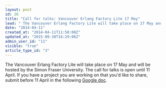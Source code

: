 ```yaml
---
layout: post
id: 26
title: "Call for talks: Vancouver Erlang Factory Lite 17 May"
lead: " The Vancouver Erlang Factory Lite will take place on 17 May and will be hosted by the Simon Fraser University. "
date: "2014-04-11"
created_at: "2014-04-11T11:50:08Z"
updated_at: "2015-09-30T16:29:06Z"
admin_user_id: "11"
visible: "true"
article_type_id: "3"
---
```


 The Vancouver Erlang Factory Lite will take place on 17 May and will be hosted by the Simon Fraser University. The call for talks is open until 11 April. If you have a project you are working on that you'd like to share, submit before 11 April in the following [Google doc](https://docs.google.com/spreadsheet/viewform?usp=drive_web&formkey=dFFiMXB5azI4WmxqbzdnMU9wbThadmc6MA#gid=0).

